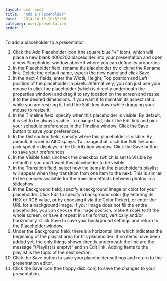 ```yaml
---
layout: user-post
title:  "Add a Placeholder"
date:   2014-10-13 10:52:00
category: user/presentation
order: 3
---
```


To add a placeholder to a presentation:

1. Click the Add Placeholder icon (the square blue “+” icon), which will place a new blank 400x200 placeholder into your presentation and open a new Placeholder window above it where you can define its properties.
2. In the Placeholder field, rename the placeholder by clicking the Rename link.  Delete the default name, type in the new name and click Save.
3. In the next 4 fields, enter the Width, Height, Top position and Left position of the placeholder in pixels.  Alternatively, you can just use your mouse to click the placeholder (which is directly underneath the properties window) and drag it to any location on the screen and resize it to the desired dimensions.  If you want it to maintain its aspect ratio while you are resizing it, hold the Shift key down while dragging your mouse to resize it.
4. In the Timeline field, specify when this placeholder is visible.  By default, it is set to be always visible.  To change that, click the Edit link and pick your schedule preferences in the Timeline window.  Click the Save button to save your preferences.
5. In the Distribution field, specify where this placeholder is visible.  By default, it is set to All Displays.  To change that, click the Edit link and pick specific displays in the Distribution window.  Click the Save button to save your preferences.
6. In the Visible field, uncheck the checkbox (which is set to Visible by default) if you don’t want this placeholder to be visible.
7.  In the Transition field, select how the items in the placeholder’s playlist will appear when they transition from one item to the next.  This is similar to the choices available for the transition effects between photos in a slideshow.
8. In the Background field, specify a background image or color for your placeholder.  Click Edit to specify a background color (by entering its HEX or RGB value, or by choosing it via the Color Picker), or enter the URL for a background image.  If your image does not fill the entire placeholder, you can choose the image position, make it scale to fit the whole screen, or have it repeat in a tile format, vertically and/or horizontally.  Click Save to save your background settings and return to the Placeholder window.
9. Under the Background field, there is a horizontal line which indicates the beginning of the playlist area for this placeholder.  If no items have been added yet, the only things shown directly underneath the line are the message “(Playlist is empty)” and an Edit link.  Adding items to the playlist is the topic of the next section.
10. Click the Save button to save your placeholder settings and return to the presentation editor.
11. Click the Save icon (the floppy disk icon) to save the changes to your presentation.
